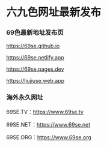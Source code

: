 # 六九色网址最新发布

### 69色最新地址发布页
<https://69se.github.io>

<https://69se.netlify.app>

<https://69se.pages.dev>

<https://liujiuse.web.app>


### 海外永久网址
69SE.TV：<https://www.69se.tv>

69SE.NET：<https://www.69se.net>

69SE.ORG：<https://www.69se.org>
